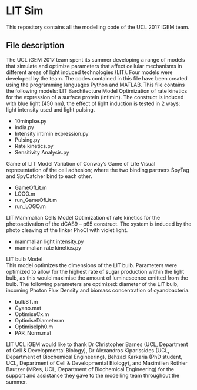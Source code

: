 # LIT Sim

This repository contains all the modelling code of the UCL 2017 IGEM team.

## File description

The UCL iGEM 2017 team spent its summer developing a range of models that simulate and optimize parameters that affect cellular mechanisms in different areas of light induced technologies (LIT).
Four models were developed by the team. The codes contained in this file have been created using the programming languages Python and MATLAB.
This file contains the following models:
LIT Barchitecture Model
Optimization of rate kinetics for the expression of a surface protein (intimin).
The construct is induced with blue light (450 nm), the effect of light induction is tested in 2 ways: light intensity used and light pulsing.
- 10minplse.py
- india.py
- Intensity intimin expression.py
- Pulsing.py
- Rate kinetics.py
- Sensitivity Analysis.py

Game of LIT Model
Variation of Conway’s Game of Life
Visual representation of the cell adhesion; where the two binding partners SpyTag and SpyCatcher bind to each other.
- GameOfLit.m
- LOGO.m
- run_GameOfLit.m
- run_LOGO.m

LIT Mammalian Cells Model
Optimization of rate kinetics for the photoactivation of the dCAS9 – p65 construct. The system is induced by the photo cleaving of the linker PhoCl with violet light.
- mammalian light intensity.py
- mammalian rate kinetics.py

LIT bulb Model  
This model optimizes the dimensions of the LIT bulb. Parameters were optimized to allow for the highest rate of sugar production within the light bulb, as this would maximise the amount of luminescence emitted from the bulb. The following parameters are optimized: diameter of the LIT bulb, incoming Photon Flux Density and biomass concentration of cyanobacteria. 
- bulbST.m
- Cyano.mat
- OptimiseCx.m
- OptimiseDiameter.m
- OptimiseIph0.m
- PAR_Norm.mat

LIT UCL iGEM would like to thank Dr Christopher Barnes (UCL, Department of Cell & Developmental Biology), Dr Alexandros Kiparissides (UCL, Department of Biochemical Engineering), Behzad Karkaria (PhD student, UCL, Department of Cell & Developmental Biology), and Maximilien Rothier Bautzer (MRes, UCL, Department of Biochemical Engineering) for the support and assistance they gave to the modelling team throughout the summer.  

